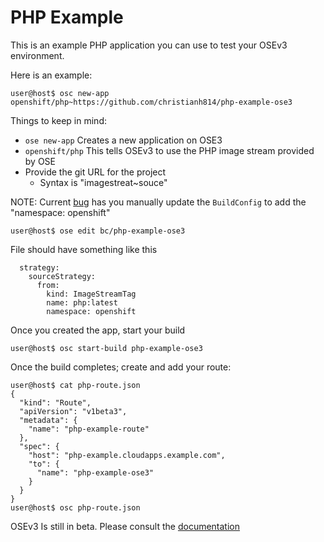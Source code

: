 # PHP Example

This is an example PHP application you can use to test your OSEv3 environment.

Here is an example:
```
user@host$ osc new-app openshift/php~https://github.com/christianh814/php-example-ose3
```

Things to keep in mind:
* `ose new-app` Creates a new application on OSE3
* `openshift/php` This tells OSEv3 to use the PHP image stream provided by OSE
* Provide the git URL for the project
  * Syntax is "imagestreat~souce"

NOTE: Current [bug](https://bugzilla.redhat.com/show_bug.cgi?id=1232003) has you manually update the `BuildConfig` to add the "namespace: openshift"

```
user@host$ ose edit bc/php-example-ose3
```

File should have something like this
```
  strategy:
    sourceStrategy:
      from:
        kind: ImageStreamTag
        name: php:latest
        namespace: openshift
```

Once you created the app, start your build
```
user@host$ osc start-build php-example-ose3
```

Once the build completes; create and add your route:
```
user@host$ cat php-route.json
{
  "kind": "Route",
  "apiVersion": "v1beta3",
  "metadata": {
    "name": "php-example-route"
  },
  "spec": {
    "host": "php-example.cloudapps.example.com",
    "to": {
      "name": "php-example-ose3"
    }
  }
}
user@host$ osc php-route.json
```

OSEv3 Is still in beta. Please consult the [documentation](https://github.com/openshift/training)
